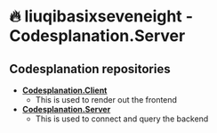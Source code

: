 # 🔥 liuqibasixseveneight - Codesplanation.Server

## Codesplanation repositories

- [**Codesplanation.Client**](https://github.com/liuqibasixseveneight/Codesplanation.Client)
  - This is used to render out the frontend
- [**Codesplanation.Server**](https://github.com/liuqibasixseveneight/Codesplanation.Server)
  - This is used to connect and query the backend
